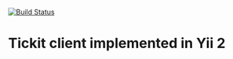 [![Build Status](https://travis-ci.org/truongnguyen1912/tickit_yii_client.svg?branch=master)](https://travis-ci.org/truongnguyen1912/tickit_yii_client)

# Tickit client implemented in Yii 2
